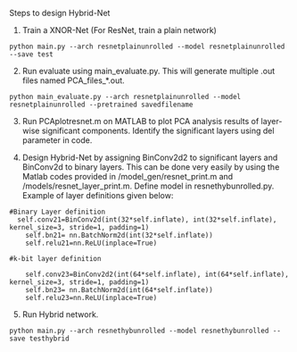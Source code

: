 Steps to design Hybrid-Net

1. Train a XNOR-Net (For ResNet, train a plain network)

```
python main.py --arch resnetplainunrolled --model resnetplainunrolled --save test
```

2. Run evaluate using main_evaluate.py. This will generate multiple .out files named PCA_files_*.out. 

```
python main_evaluate.py --arch resnetplainunrolled --model resnetplainunrolled --pretrained savedfilename
```

3. Run PCAplotresnet.m on MATLAB to plot PCA analysis results of layer-wise significant components. Identify the significant layers using del parameter in code.

4. Design Hybrid-Net by assigning BinConv2d2 to significant layers and BinConv2d to binary layers. This can be done very easily by using the Matlab codes provided in /model_gen/resnet_print.m and /models/resnet_layer_print.m. Define model in resnethybunrolled.py. Example  of layer definitions given below:

```
#Binary Layer definition
  self.conv21=BinConv2d(int(32*self.inflate), int(32*self.inflate), kernel_size=3, stride=1, padding=1)
	self.bn21= nn.BatchNorm2d(int(32*self.inflate))
	self.relu21=nn.ReLU(inplace=True)
  
#k-bit layer definition

	self.conv23=BinConv2d2(int(64*self.inflate), int(64*self.inflate), kernel_size=3, stride=1, padding=1)
	self.bn23= nn.BatchNorm2d(int(64*self.inflate))
	self.relu23=nn.ReLU(inplace=True)
```

5. Run Hybrid network. 

```
python main.py --arch resnethybunrolled --model resnethybunrolled --save testhybrid
```
